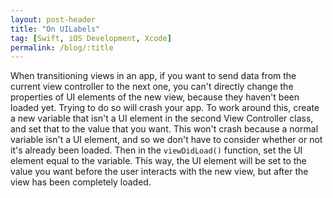 ```yaml
---
layout: post-header
title: "On UILabels"
tag: [Swift, iOS Development, Xcode]
permalink: /blog/:title
---
```


When transitioning views in an app, if you want to send data from the current view controller to the next one, you can't directly change the properties of UI elements of the new view, because they haven't been loaded yet. Trying to do so will crash your app. To work around this, create a new variable that isn't a UI element in the second View Controller class, and set that to the value that you want. This won't crash because a normal variable isn't a UI element, and so we don't have to consider whether or not it's already been loaded. Then in the <code>viewDidLoad()</code> function, set the UI element equal to the variable. This way, the UI element will be set to the value you want before the user interacts with the new view, but after the view has been completely loaded.